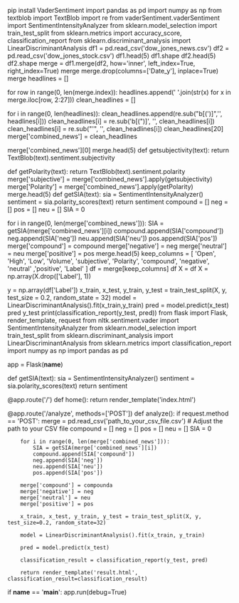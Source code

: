 pip install VaderSentiment
import pandas as pd
import numpy as np
from textblob import TextBlob
import re
from vaderSentiment.vaderSentiment import SentimentIntensityAnalyzer
from sklearn.model_selection import train_test_split
from sklearn.metrics import accuracy_score, classification_report
from sklearn.discriminant_analysis import LinearDiscriminantAnalysis
df1 = pd.read_csv('dow_jones_news.csv')
df2 = pd.read_csv('dow_jones_stock.csv')
df1.head(5)
df1.shape
df2.head(5)
df2.shape
merge = df1.merge(df2, how='inner', left_index=True, right_index=True)
merge
merge.drop(columns=['Date_y'], inplace=True)
merge
headlines = []

for row in range(0, len(merge.index)):
  headlines.append(' '.join(str(x) for x in merge.iloc[row, 2:27]))
clean_headlines = []

for i in range(0, len(headlines)):
  clean_headlines.append(re.sub("b[(')]",'', headlines[i]))
  clean_headlines[i] = re.sub('b[(")]', '', clean_headlines[i])
  clean_headlines[i] = re.sub("\'", '', clean_headlines[i])
clean_headlines[20]
merge['combined_news'] = clean_headlines

merge['combined_news'][0]
merge.head(5)
def getsubjectivity(text):
  return TextBlob(text).sentiment.subjectivity

def getPolarity(text):
  return TextBlob(text).sentiment.polarity
merge['subjective'] = merge['combined_news'].apply(getsubjectivity)
merge['Polarity'] = merge['combined_news'].apply(getPolarity)
merge.head(5)
def getSIA(text):
  sia = SentimentIntensityAnalyzer()
  sentiment = sia.polarity_scores(text)
  return sentiment
compound = []
neg = []
pos = []
neu = []
SIA = 0

for i in range(0, len(merge['combined_news'])):
  SIA = getSIA(merge['combined_news'][i])
  compound.append(SIA['compound'])
  neg.append(SIA['neg'])
  neu.append(SIA['neu'])
  pos.append(SIA['pos'])
merge['compound'] = compound
merge['negative'] = neg
merge['neutral'] = neu
merge['positive'] = pos
merge.head(5)
keep_columns = [ 'Open', 'High', 'Low', 'Volume', 'subjective', 'Polarity', 'compound', 'negative', 'neutral' ,'positive',  'Label' ]
df = merge[keep_columns]
df
X = df
X = np.array(X.drop(['Label'], 1))

y = np.array(df['Label'])
x_train, x_test, y_train, y_test = train_test_split(X, y, test_size = 0.2, random_state = 32)
model = LinearDiscriminantAnalysis().fit(x_train,y_train)
pred = model.predict(x_test)
pred
y_test
print(classification_report(y_test, pred))
from flask import Flask, render_template, request
from nltk.sentiment.vader import SentimentIntensityAnalyzer
from sklearn.model_selection import train_test_split
from sklearn.discriminant_analysis import LinearDiscriminantAnalysis
from sklearn.metrics import classification_report
import numpy as np
import pandas as pd

app = Flask(__name__)

def getSIA(text):
    sia = SentimentIntensityAnalyzer()
    sentiment = sia.polarity_scores(text)
    return sentiment

@app.route('/')
def home():
    return render_template('index.html')

@app.route('/analyze', methods=['POST'])
def analyze():
    if request.method == 'POST':
        merge = pd.read_csv('path_to_your_csv_file.csv')  # Adjust the path to your CSV file
        compound = []
        neg = []
        pos = []
        neu = []
        SIA = 0

        for i in range(0, len(merge['combined_news'])):
            SIA = getSIA(merge['combined_news'][i])
            compound.append(SIA['compound'])
            neg.append(SIA['neg'])
            neu.append(SIA['neu'])
            pos.append(SIA['pos'])

        merge['compound'] = compounda
        merge['negative'] = neg
        merge['neutral'] = neu
        merge['positive'] = pos

        x_train, x_test, y_train, y_test = train_test_split(X, y, test_size=0.2, random_state=32)

        model = LinearDiscriminantAnalysis().fit(x_train, y_train)

        pred = model.predict(x_test)

        classification_result = classification_report(y_test, pred)

        return render_template('result.html', classification_result=classification_result)

if __name__ == '__main__':
    app.run(debug=True)

